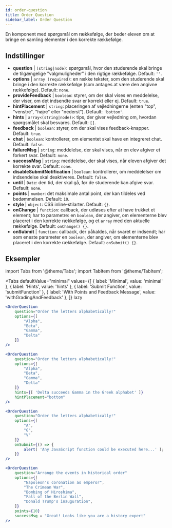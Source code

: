 ```yaml
---
id: order-question
title: Order Question
sidebar_label: Order Question
---
```


En komponent med spørgsmål om rækkefølge, der beder eleven om at bringe en samling elementer i den korrekte rækkefølge.

## Indstillinger

* __question__ | `(string|node)`: spørgsmål, hvor den studerende skal bringe de tilgængelige "valgmuligheder" i den rigtige rækkefølge. Default: `''`.
* __options__ | `array (required)`: en række tekster, som den studerende skal bringe i den korrekte rækkefølge (som antages at være den angivne rækkefølge). Default: `none`.
* __provideFeedback__ | `boolean`: styrer, om der skal vises en meddelelse, der viser, om det indsendte svar er korrekt eller ej. Default: `true`.
* __hintPlacement__ | `string`: placeringen af vejledningerne (enten "top", "venstre", "højre" eller "nederst"). Default: `'bottom'`.
* __hints__ | `array<(string|node)>`: tips, der giver vejledning om, hvordan spørgsmålet skal besvares. Default: `[]`.
* __feedback__ | `boolean`: styrer, om der skal vises feedback-knapper. Default: `true`.
* __chat__ | `boolean`: kontrollerer, om elementet skal have en integreret chat. Default: `false`.
* __failureMsg__ | `string`: meddelelse, der skal vises, når en elev afgiver et forkert svar. Default: `none`.
* __successMsg__ | `string`: meddelelse, der skal vises, når eleven afgiver det korrekte svar. Default: `none`.
* __disableSubmitNotification__ | `boolean`: kontrollerer, om meddelelser om indsendelse skal deaktiveres. Default: `false`.
* __until__ | `Date`: den tid, der skal gå, før de studerende kan afgive svar. Default: `none`.
* __points__ | `number`: det maksimale antal point, der kan tildeles ved bedømmelsen. Default: `10`.
* __style__ | `object`: CSS inline-stilarter. Default: `{}`.
* __onChange__ | `function`: callback, der udløses efter at have trukket et element; har to parametre: en `boolean`, der angiver, om elementerne blev placeret i den korrekte rækkefølge, og et `array` med den aktuelle rækkefølge. Default: `onChange() {}`.
* __onSubmit__ | `function`: callback, der påkaldes, når svaret er indsendt; har som eneste parameter en `boolean`, der angiver, om elementerne blev placeret i den korrekte rækkefølge. Default: `onSubmit() {}`.


## Eksempler

import Tabs from '@theme/Tabs';
import TabItem from '@theme/TabItem';

<Tabs
    defaultValue="minimal"
    values={[
        { label: 'Minimal', value: 'minimal' },
        { label: 'Hints', value: 'hints' },
        { label: 'Submit Function', value: 'submitFunction' },
        { label: 'With Points and Feedback Message', value: 'withGradingAndFeedback' },
    ]}
    lazy
>

<TabItem value="minimal">

```jsx live
<OrderQuestion
    question="Order the letters alphabetically!"
    options={[
        "Alpha",
        "Beta",
        "Gamma",
        "Delta"
    ]}
/>
```
</TabItem>

<TabItem value="hints">

```jsx live
<OrderQuestion
    question="Order the letters alphabetically!"
    options={[
        "Alpha",
        "Beta",
        "Gamma",
        "Delta"
    ]}
    hints={[ 'Delta succeeds Gamma in the Greek alphabet' ]}
    hintPlacement="bottom"
/>
```
</TabItem>

<TabItem value="submitFunction">

```jsx live
<OrderQuestion
    question="Order the letters alphabetically!"
    options={[
        "A",
        "G",
        "V"
    ]}
    onSubmit={() => {
        alert( 'Any JavaScript function could be executed here...' );
    }}
/>
```
</TabItem>

<TabItem value="withGradingAndFeedback">

```jsx live
<OrderQuestion
    question="Arrange the events in historical order"
    options={[
        "Napoleon's coronation as emperor",
        "The Crimean War",
        "Bombing of Hiroshima",
        "Fall of the Berlin Wall",
        "Donald Trump's inauguration",
    ]}
    points={10}
    successMsg = "Great! Looks like you are a history expert"
/>
```
</TabItem>

</Tabs>
